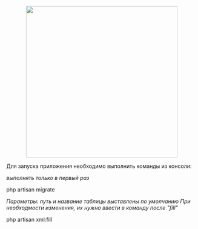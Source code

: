 <p align="center"><a href="https://laravel.com" target="_blank"><img src="https://raw.githubusercontent.com/laravel/art/master/logo-lockup/5%20SVG/2%20CMYK/1%20Full%20Color/laravel-logolockup-cmyk-red.svg" width="400"></a></p>

<p>Для запуска приложения необходимо выполнить команды из консоли:</p>

<i>выполнять только в первый раз</i>
<p>php artisan migrate</p>

<i>Параметры: путь и название таблицы выставлены по умолчанию</i>
<i>При необходмости изменения, их нужно ввести в команду после "fill" </i>

<p>php artisan xml:fill</p>




